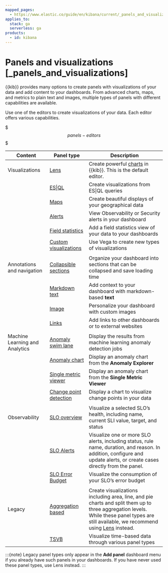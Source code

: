 ```yaml
---
mapped_pages:
  - https://www.elastic.co/guide/en/kibana/current/_panels_and_visualizations.html
applies_to:
  stack: ga
  serverless: ga
products:
  - id: kibana
---
```


# Panels and visualizations [_panels_and_visualizations]

{{kib}} provides many options to create panels with visualizations of your data and add content to your dashboards. From advanced charts, maps, and metrics to plain text and images, multiple types of panels with different capabilities are available.

Use one of the editors to create visualizations of your data. Each editor offers various capabilities.

$$$panels-editors$$$

| **Content** | **Panel type** | **Description** |
| --- | --- | --- |
| Visualizations | [Lens](visualize/lens.md) | Create powerful [charts](visualize/supported-chart-types.md) in {{kib}}. This is the default editor. |
|  | [ES&#124;QL](/explore-analyze/query-filter/languages/esql-kibana.md) | Create visualizations from ES&#124;QL queries |
|  | [Maps](visualize/maps.md) | Create beautiful displays of your geographical data |
|  | [Alerts](visualize/alert-panels.md) | View Observability or Security alerts in your dashboard |
|  | [Field statistics](visualize/field-statistics.md) | Add a field statistics view of your data to your dashboards |
|  | [Custom visualizations](visualize/custom-visualizations-with-vega.md) | Use Vega to create new types of visualizations |
|  | | |
| Annotations and navigation | [Collapsible sections](dashboards/arrange-panels.md#collapsible-sections) | Organize your dashboard into sections that can be collapsed and save loading time |
|  | [Markdown text](visualize/text-panels.md) | Add context to your dashboard with markdown-based **text** |
|  | [Image](visualize/image-panels.md) | Personalize your dashboard with custom images |
|  | [Links](visualize/link-panels.md) | Add links to other dashboards or to external websites |
|  | | |
| Machine Learning and Analytics | [Anomaly swim lane](machine-learning/anomaly-detection/ml-ad-view-results.md) | Display the results from machine learning anomaly detection jobs |
|  | [Anomaly chart](machine-learning/anomaly-detection/ml-ad-view-results.md) | Display an anomaly chart from the **Anomaly Explorer** |
|  | [Single metric viewer](machine-learning/anomaly-detection/ml-ad-view-results.md) | Display an anomaly chart from the **Single Metric Viewer** |
|  | [Change point detection](machine-learning/machine-learning-in-kibana/xpack-ml-aiops.md#change-point-detection) | Display a chart to visualize change points in your data |
|  | | |
| Observability | [SLO overview](/solutions/observability/incident-management/service-level-objectives-slos.md) | Visualize a selected SLO’s health, including name, current SLI value, target, and status |
|  | [SLO Alerts](/solutions/observability/incident-management/service-level-objectives-slos.md) | Visualize one or more SLO alerts, including status, rule name, duration, and reason. In addition, configure and update alerts, or create cases directly from the panel. |
|  | [SLO Error Budget](/solutions/observability/incident-management/service-level-objectives-slos.md) | Visualize the consumption of your SLO’s error budget |
|  | | |
| Legacy | [Aggregation based](visualize/legacy-editors/aggregation-based.md) | Create visualizations including area, line, and pie charts and split them up to three aggregation levels. While these panel types are still available, we recommend using [Lens](visualize/lens.md) instead. |
|  | [TSVB](visualize/legacy-editors/tsvb.md) | Visualize time-based data through various panel types |

:::{note}
Legacy panel types only appear in the **Add panel** dashboard menu if you already have such panels in your dashboards. If you have never used these panel types, use Lens instead.
:::